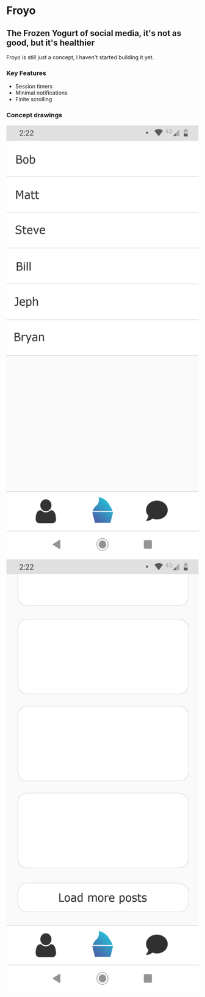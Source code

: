 # Froyo
## The Frozen Yogurt of social media, it's not as good, but it's healthier
Froyo is still just a concept, I haven't started building it yet.
### Key Features
- Session timers
- Minimal notifications
- Finite scrolling
### Concept drawings
<img alt='Messages' src='./Blueprints/Messages.png' width='540' height='1135' style='display: inline-block'/>
<img alt='Feed' src='./Blueprints/Feed.png' width='540' height='1135' style='display: inline-block'/>

